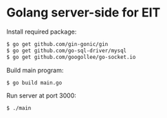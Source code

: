 # Golang server-side for EIT

Install required package:

```sh
$ go get github.com/gin-gonic/gin
$ go get github.com/go-sql-driver/mysql
$ go get github.com/googollee/go-socket.io
```

Build main program:
```sh
$ go build main.go
```

Run server at port 3000:
```sh
$ ./main
```